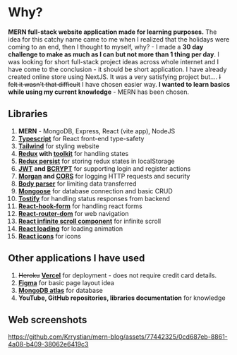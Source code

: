 # Why?
**MERN full-stack website application made for learning purposes.** The idea for this catchy name came to me when I realized that the holidays were coming to an end, then I thought to myself, why? - I made a **30 day challenge to make as much as I can but not more than 1 thing per day**.
I was looking for short full-stack project ideas across whole internet and I have come to the conclusion - it should be short application. I have already created online store using NextJS. It was a very satisfying project but.... ~~I felt it wasn't that difficult~~ I have chosen easier way. **I wanted to learn basics while using my current knowledge** - MERN has been chosen.

## Libraries
1. **MERN** - MongoDB, Express, React (vite app), NodeJS
2. **[Typescript](https://www.typescriptlang.org)** for React front-end type-safety
3. **[Tailwind](https://tailwindcss.com)** for styling website
4. **[Redux](https://redux.js.org) with [toolkit](https://redux-toolkit.js.org)** for handling states
5. **[Redux persist](https://www.npmjs.com/package/redux-persist)** for storing redux states in localStorage
6. **[JWT](https://jwt.io) and [BCRYPT](https://www.npmjs.com/package/bcrypt)** for supporting login and register actions 
7. **[Morgan](https://www.npmjs.com/package/morgan) and [CORS](https://www.npmjs.com/package/cors)** for logging HTTP requests and security
8. **[Body parser](https://www.npmjs.com/package/body-parser)** for limiting data transferred
9. **[Mongoose](https://mongoosejs.com)** for database connection and basic CRUD 
10. **[Tostify](https://www.npmjs.com/package/react-toastify)** for handling status responses from backend 
11. **[React-hook-form](https://react-hook-form.com)** for handling react forms 
12. **[React-router-dom](https://www.npmjs.com/package/react-router-dom)** for web navigation
13. **[React infinite scroll component](https://www.npmjs.com/package/react-infinite-scroll-component)** for infinite scroll
14. **[React loading](https://www.npmjs.com/package/react-loading)** for loading animation
15. **[React icons](https://react-icons.github.io/react-icons/)** for icons 

## Other applications  I have used
1. ~~Heroku~~ **[Vercel](https://vercel.com)** for deployment - does not require credit card details.
2.  **[Figma](https://www.figma.com)** for basic page layout idea
3. **[MongoDB atlas](https://www.mongodb.com)** for database
4. **YouTube, GitHub repositories, libraries documentation** for knowledge 

## Web screenshots
https://github.com/Krrystian/mern-blog/assets/77442325/0cd687eb-8861-4a08-b409-38062e6419c3


